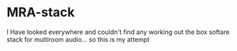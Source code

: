 # MRA-stack
I Have looked everywhere and couldn't find any working out the box softare stack for multiroom audio... so this is my attempt
